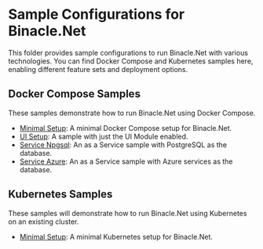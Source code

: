 # Sample Configurations for Binacle.Net
This folder provides sample configurations to run Binacle.Net with various technologies.
You can find Docker Compose and Kubernetes samples here, enabling different feature sets and deployment options.


## Docker Compose Samples
These samples demonstrate how to run Binacle.Net using Docker Compose.

- [Minimal Setup](https://github.com/ChrisMavrommatis/Binacle.Net/tree/main/samples/docker/minimal-setup): A minimal Docker Compose setup for Binacle.Net.
- [UI Setup](https://github.com/ChrisMavrommatis/Binacle.Net/tree/main/samples/docker/ui-setup): A sample with just the UI Module enabled.
- [Service Npgsql](https://github.com/ChrisMavrommatis/Binacle.Net/tree/main/samples/docker/service-npgsql): An as a Service sample with PostgreSQL as the database.
- [Service Azure](https://github.com/ChrisMavrommatis/Binacle.Net/tree/main/samples/docker/service-azure): An as a Service sample with Azure services as the database.
  
## Kubernetes Samples
These samples will demonstrate how to run Binacle.Net using Kubernetes on an existing cluster.

- [Minimal Setup](kubernetes/minimal-setup/): A minimal Kubernetes setup for Binacle.Net.
